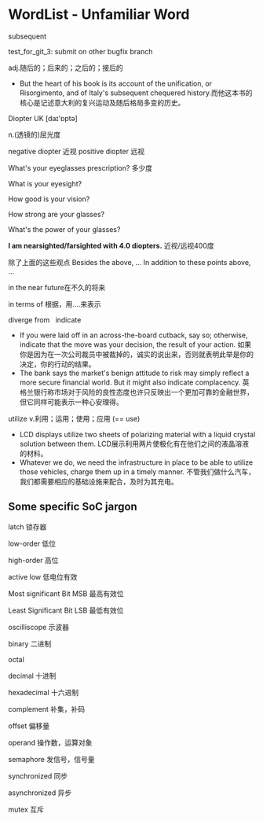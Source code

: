 # WordList - Unfamiliar Word

subsequent

test_for_git_3: submit on other bugfix branch


adj.随后的；后来的；之后的；接后的

- But the heart of his book is its account of the unification, or Risorgimento, and of Italy's subsequent chequered history.而他这本书的核心是记述意大利的复兴运动及随后格局多变的历史。
&nbsp;&nbsp;

Diopter UK [daɪ'ɒptə]

n.(透镜的)屈光度

negative diopter 近视  positive diopter 远视

What's your eyeglasses prescription? 多少度

What is your eyesight?

How good is your vision?

How strong are your glasses?

What's the power of your glasses?

**I am nearsighted/farsighted with 4.0 diopters.** 近视/远视400度
&nbsp;

除了上面的这些观点
Besides the above, ...
In addition to these points above, ...

in the near future在不久的将来

in terms of 根据，用....来表示

diverge from
&nbsp;
indicate
- If you were laid off in an across-the-board cutback, say so; otherwise, indicate that the move was your decision, the result of your action.
如果你是因为在一次公司裁员中被裁掉的，诚实的说出来，否则就表明此举是你的决定，你的行动的结果。
- The bank says the market's benign attitude to risk may simply reflect a more secure financial world. But it might also indicate complacency.
英格兰银行称市场对于风险的良性态度也许只反映出一个更加可靠的金融世界，但它同样可能表示一种心安理得。

utilize
v.利用；运用；使用；应用 (== use)
- LCD displays utilize two sheets of polarizing material with a liquid crystal solution between them.
LCD展示利用两片使极化有在他们之间的液晶溶液的材料。
- Whatever we do, we need the infrastructure in place to be able to utilize those vehicles, charge them up in a timely manner.
不管我们做什么汽车，我们都需要相应的基础设施来配合，及时为其充电。



## Some specific SoC jargon
latch		                锁存器

low-order		            低位

high-order		            高位

active low		            低电位有效

Most significant Bit	    MSB	最高有效位

Least Significant Bit	    LSB	最低有效位

oscilliscope		        示波器

binary		                二进制

octal

decimal		                十进制

hexadecimal		            十六进制

complement		            补集，补码

offset		                偏移量

operand		                操作数，运算对象

semaphore	            	发信号，信号量

synchronized		        同步

asynchronized		        异步

mutex		                互斥







